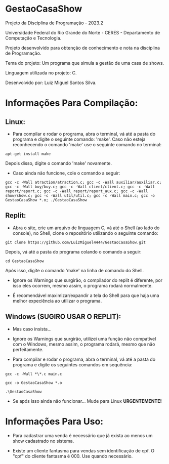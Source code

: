 # GestaoCasaShow


Projeto da Disciplina de Programação - 2023.2 

Universidade Federal do Rio Grande do Norte - CERES - Departamento de Computação e Tecnologia.

Projeto desenvolvido para obtenção de conhecimento e nota na disciplina de Programação.

Tema do projeto: Um programa que simula a gestão de uma casa de shows. 

Linguagem utilizada no projeto: C.

Desenvolvido por: Luiz Miguel Santos Silva.


# Informações Para Compilação:


## Linux:

- Para compilar e rodar o programa, abra o terminal, vá até a pasta do programa e digite o seguinte comando: 'make'. Caso não esteja reconhecendo o comando 'make' use o seguinte comando no terminal: 
```
apt-get install make
```
Depois disso, digite o comando 'make' novamente.

- Caso ainda não funcione, cole o comando a seguir:
``` 
gcc -c -Wall atraction/atraction.c; gcc -c -Wall auxiliar/auxiliar.c; gcc -c -Wall buy/buy.c; gcc -c -Wall client/client.c; gcc -c -Wall report/report.c; gcc -c -Wall report/report_aux.c; gcc -c -Wall show/show.c; gcc -c -Wall util/util.c; gcc -c -Wall main.c; gcc -o GestaoCasaShow *.o; ./GestaoCasaShow
```

## Replit:

- Abra o site, crie um arquivo de linguagem C, vá até o Shell (ao lado do console), no Shell, clone o repositório utilizando o seguinte comando: 
```
git clone https://github.com/LuizMiguel4444/GestaoCasaShow.git
```
Depois, vá até a pasta do programa colando o comando a seguir:
```
cd GestaoCasaShow
```
Após isso, digite o comando 'make' na linha de comando do Shell.

- Ignore os Warnings que surgirão, o compilador do replit é diferente, por isso eles ocorrem, mesmo assim, o programa rodará normalmente.

- É recomendável maximizar/expandir a tela do Shell para que haja uma melhor expeciência ao utilizar o programa.

## Windows (SUGIRO USAR O REPLIT):

- Mas caso insista...

- Ignore os Warnings que surgirão, utilizei uma função não compatível com o Windows, mesmo assim, o programa rodará, mesmo que não perfeitamente.

- Para compilar e rodar o programa, abra o terminal, vá até a pasta do programa e digite os seguintes comandos em sequência:

```
gcc -c -Wall *\*.c main.c
```
```
gcc -o GestaoCasaShow *.o
```
```
.\GestaoCasaShow
```

- Se após isso ainda não funcionar... Mude para Linux **URGENTEMENTE!**

# Informações Para Uso:

- Para cadastrar uma venda é necessário que já exista ao menos um show cadastrado no sistema.

- Existe um cliente fantasma para vendas sem identificação de cpf. O "cpf" do cliente fantasma é 000.
Use quando necessário.
